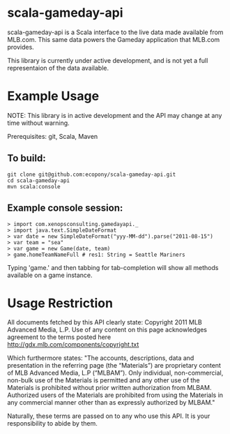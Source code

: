 scala-gameday-api
=================

scala-gameday-api is a Scala interface to the live data made available from MLB.com. This same data powers the Gameday
application that MLB.com provides.

This library is currently under active development, and is not yet a full representaion of the data available.

Example Usage
=============

NOTE: This library is in active development and the API may change at any time without warning.

Prerequisites: git, Scala, Maven

To build:
---------

    git clone git@github.com:ecopony/scala-gameday-api.git
    cd scala-gameday-api
    mvn scala:console

Example console session:
------------------------

    > import com.xenopsconsulting.gamedayapi._
    > import java.text.SimpleDateFormat
    > var date = new SimpleDateFormat("yyy-MM-dd").parse("2011-08-15")
    > var team = "sea"
    > var game = new Game(date, team)
    > game.homeTeamNameFull # res1: String = Seattle Mariners

Typing 'game.' and then tabbing for tab-completion will show all methods available on a game instance.


Usage Restriction
=================

All documents fetched by this API clearly state: Copyright 2011 MLB Advanced Media, L.P. Use of any content on this page
acknowledges agreement to the terms posted here http://gdx.mlb.com/components/copyright.txt

Which furthermore states: "The accounts, descriptions, data and presentation in the referring page (the “Materials”) are
proprietary content of MLB Advanced Media, L.P (“MLBAM”). Only individual, non-commercial, non-bulk use of the Materials
is permitted and any other use of the Materials is prohibited without prior written authorization from MLBAM. Authorized
users of the Materials are prohibited from using the Materials in any commercial manner other than as
expressly authorized by MLBAM."

Naturally, these terms are passed on to any who use this API. It is your responsibility to abide by them.

